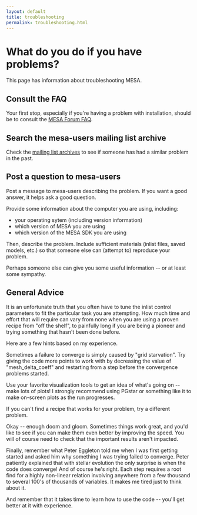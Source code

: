 ```yaml
---
layout: default
title: troubleshooting
permalink: troubleshooting.html
---
```

# What do you do if you have problems?

This page has information about troubleshooting MESA.

## Consult the FAQ

Your first stop, especially if you're having a problem with
installation, should be to consult the [MESA Forum FAQ][faq].

[faq]:http://mesastar.org/documentation/frequently-asked-questions

## Search the mesa-users mailing list archive

Check the [mailing list archives][mla] to see if someone has had a similar
problem in the past.

[mla]:http://sourceforge.net/p/mesa/mailman/mesa-users/

## Post a question to mesa-users

Post a message to mesa-users describing the problem.  If you want a
good answer, it helps ask a good question.

Provide some information about the computer you are using, including:

+ your operating sytem (including version information)
+ which version of MESA you are using
+ which version of the MESA SDK you are using

Then, describe the problem.  Include sufficient materials
(inlist files, saved models, etc.) so that someone else can (attempt
to) reproduce your problem.

Perhaps someone else can give you some useful information -- or at
least some sympathy.

## General Advice

It is an unfortunate truth that you often have to tune the inlist
control parameters to fit the particular task you are attempting.  How
much time and effort that will require can vary from none when you are
using a proven recipe from "off the shelf", to painfully long if you
are being a pioneer and trying something that hasn't been done before.

Here are a few hints based on my experience.

Sometimes a failure to converge is simply caused by "grid starvation".
Try giving the code more points to work with by decreasing the value
of "mesh\_delta\_coeff" and restarting from a step before the
convergence problems started.

Use your favorite visualization tools to get an idea of what's
going on -- make lots of plots! I strongly recommend using PGstar or
something like it to make on-screen plots as the run progresses.

If you can't find a recipe that works for your problem, try a
different problem.

Okay -- enough doom and gloom.  Sometimes things work great, and you'd
like to see if you can make them even better by improving the speed.
You will of course need to check that the important results aren't
impacted.

Finally, remember what Peter Eggleton told me when I was first getting
started and asked him why something I was trying failed to converge.
Peter patiently explained that with stellar evolution the only
surprise is when the code does converge!  And of course he's right.
Each step requires a root find for a highly non-linear relation
involving anywhere from a few thousand to several 100's of thousands
of variables.  It makes me tired just to think about it.

And remember that it takes time to learn how to use the code -- you'll
get better at it with experience.

